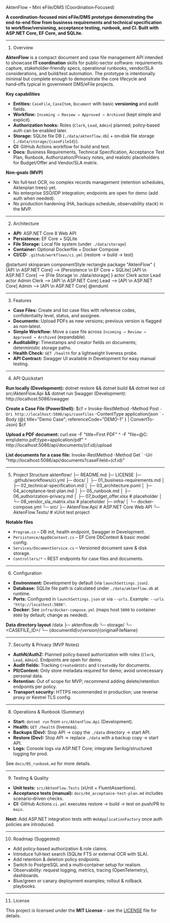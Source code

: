 AktenFlow – Mini eFile/DMS (Coordination‑Focused)

**A coordination‑focused mini eFile/DMS prototype demonstrating the end‑to‑end flow from business requirements and technical specification to workflow/versioning, acceptance testing, runbook, and CI. Built with ASP.NET Core, EF Core, and SQLite.**

---

1) Overview

**AktenFlow** is a compact document and case file management API intended to showcase **IT coordination** skills for public‑sector software: requirements capture, stakeholder‑friendly specs, operational runbooks, vendor/SLA considerations, and build/test automation.
The prototype is intentionally minimal but complete enough to demonstrate the core lifecycle and hand‑offs typical in government DMS/eFile projects.

**Key capabilities**
- **Entities:** `CaseFile`, `CaseItem`, `Document` with basic **versioning** and audit fields.
- **Workflow:** `Incoming → Review → Approved → Archived` (kept simple and explicit).
- **Authorization hooks:** Roles (`Clerk`, `Lead`, `Admin`) planned; policy‑based auth can be enabled later.
- **Storage:** SQLite file DB (`./data/aktenflow.db`) + on‑disk file storage (`./data/storage/{caseFileId}`).
- **CI:** GitHub Actions workflow for build and test.
- **Docs:** Business Requirements, Technical Specification, Acceptance Test Plan, Runbook, Authorization/Privacy notes, and realistic placeholders for Budget/Offer and Vendor/SLA matrix.

**Non‑goals (MVP)**
- No full‑text OCR, no complex records management (retention schedules, Aktenplan trees) yet.
- No enterprise SSO/IDP integration; endpoints are open for demo (add auth when needed).
- No production hardening (HA, backups schedule, observability stack) in the MVP.

---

2) Architecture

- **API:** ASP.NET Core 8 Web API
- **Persistence:** EF Core + SQLite
- **File Storage:** Local file system (under `./data/storage`)
- **Container:** Optional Dockerfile + Docker Compose
- **CI/CD:** `.github/workflows/ci.yml` (restore → build → test)

@startuml
skinparam componentStyle rectangle
package "AktenFlow" {
  [API \n ASP.NET Core] --> [Persistence \n EF Core + SQLite]
  [API \n ASP.NET Core] --> [File Storage \n ./data/storage]
}
actor Clerk
actor Lead
actor Admin
Clerk --> [API \n ASP.NET Core]
Lead --> [API \n ASP.NET Core]
Admin --> [API \n ASP.NET Core]
@enduml

---

3) Features

- **Case Files:** Create and list case files with reference codes, confidentiality level, status, and assignee.
- **Documents:** Upload PDFs as new versions; previous version is flagged as non‑latest.
- **Simple Workflow:** Move a case file across `Incoming → Review → Approved → Archived` (expandable).
- **Auditability:** Timestamps and creator fields on documents; deterministic storage paths.
- **Health Check:** `GET /health` for a lightweight liveness probe.
- **API Contract:** Swagger UI available in Development for easy manual testing.

---

4) API Quickstart

**Run locally (Development):**
dotnet restore && dotnet build && dotnet test
cd src/AktenFlow.Api && dotnet run
Swagger (Development): http://localhost:5086/swagger

**Create a Case File (PowerShell):**
$cf = Invoke-RestMethod -Method Post `
  -Uri http://localhost:5086/api/casefiles `
  -ContentType application/json `
  -Body (@{ title="Demo Case"; referenceCode="DEMO-1" } | ConvertTo-Json)
$cf

**Upload a PDF document:**
curl.exe -F "title=First PDF" ^
  -F "file=@C:	emp\demo.pdf;type=application/pdf" ^
  http://localhost:5086/api/documents/$($cf.id)/upload

**List documents for a case file:**
Invoke-RestMethod -Method Get `
  -Uri "http://localhost:5086/api/documents?caseFileId=$($cf.id)"

---

5) Project Structure
aktenflow/
├─ README.md
├─ LICENSE
├─ .github/workflows/ci.yml
├─ docs/
│  ├─ 01_business-requirements.md
│  ├─ 02_technical-specification.md
│  ├─ 03_architecture.puml
│  ├─ 04_acceptance-test-plan.md
│  ├─ 05_runbook.md
│  ├─ 06_authorization-privacy.md
│  ├─ 07_budget_offer.xlsx          # placeholder
│  └─ 08_vendor_sla_matrix.xlsx     # placeholder
├─ infra/
│  └─ docker-compose.yml
└─ src/
   ├─ AktenFlow.Api/                # ASP.NET Core Web API
   └─ AktenFlow.Tests/              # xUnit test project

**Notable files**
- `Program.cs` – DB init, health endpoint, Swagger in Development.
- `Persistence/AppDbContext.cs` – EF Core DbContext & basic model config.
- `Services/DocumentService.cs` – Versioned document save & disk storage.
- `Controllers/*` – REST endpoints for case files and documents.

---

6) Configuration

- **Environment:** Development by default (via `launchSettings.json`).
- **Database:** SQLite file path is calculated under `./data/aktenflow.db` at runtime.
- **Ports:** Configured in `launchSettings.json` or via `--urls`. Example: `--urls "http://localhost:5086"`.
- **Docker:** See `infra/docker-compose.yml` (maps host `5000` to container `8080` by default; change as needed).

**Data directory layout**
/data
├─ aktenflow.db
└─ storage/
   └─ <CASEFILE_ID>/
      └─ {documentId}_v{version}_{originalFileName}

---

7) Security & Privacy (MVP Notes)

- **AuthN/AuthZ:** Planned policy‑based authorization with roles (`Clerk`, `Lead`, `Admin`). Endpoints are open for demo.
- **Audit fields:** Tracking `CreatedAtUtc` and `CreatedBy` for documents.
- **PII/Content:** Only store metadata required for demo; avoid unnecessary personal data.
- **Retention:** Out of scope for MVP; recommend adding delete/retention endpoints per policy.
- **Transport security:** HTTPS recommended in production; use reverse proxy or Kestrel TLS config.

---

8) Operations & Runbook (Summary)

- **Start:** `dotnet run` from `src/AktenFlow.Api` (Development).
- **Health:** `GET /health` (liveness).
- **Backups (Dev):** Stop API → copy the `./data` directory → start API.
- **Restore (Dev):** Stop API → replace `./data` with a backup copy → start API.
- **Logs:** Console logs via ASP.NET Core; integrate Serilog/structured logging for prod.

See `docs/05_runbook.md` for more details.

---

9) Testing & Quality

- **Unit tests:** `src/AktenFlow.Tests` (xUnit + FluentAssertions).
- **Acceptance tests (manual):** `docs/04_acceptance-test-plan.md` includes scenario‑driven checks.
- **CI:** GitHub Actions `ci.yml` executes restore → build → test on push/PR to `main`.

**Next:** Add ASP.NET integration tests with `WebApplicationFactory` once auth policies are introduced.

---

10) Roadmap (Suggested)

- Add policy‑based authorization & role claims.
- Introduce full‑text search (SQLite FTS or external OCR with SLA).
- Add retention & deletion policy endpoints.
- Switch to PostgreSQL and a multi‑container setup for realism.
- Observability: request logging, metrics, tracing (OpenTelemetry), dashboards.
- Blue/green or canary deployment examples; rollout & rollback playbooks.

---

11) License

This project is licensed under the **MIT License** – see the [LICENSE](LICENSE) file for details.